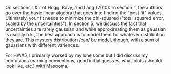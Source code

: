 On sections 1 & r of Hogg, Bovy, and Lang (2010):
    In section 1, the authors go over the basic linear algebra that goes into finding the "best fit" values. Ultimately, your fit needs to minimize the chi-squared ("total squared error, scaled by the uncertainties"). In section 5, we discuss the fact that uncertainties are rarely gaussian and while approximating them as gaussian is usually o.k., the best approach is to model them for whatever distribution they are. This mystery distribution /can/ be model, though, with a sum of gaussians with different variences.

For HW#5, I primarily worked by my lonelsome but I did discuss my confusions (naming conventions, good initial guesses, what plots /should/ look like, etc.) with Masooma.

